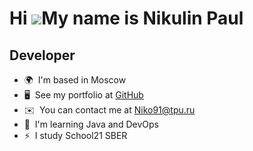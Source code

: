 Hi ![](https://user-images.githubusercontent.com/18350557/176309783-0785949b-9127-417c-8b55-ab5a4333674e.gif)My name is Nikulin Paul
====================================================================================================================================

Developer
---------

*   🌍  I'm based in Moscow
*   🖥️  See my portfolio at [GitHub](http://github.com/NicooliN)
*   ✉️  You can contact me at [Niko91@tpu.ru](mailto:Niko91@tpu.ru)
*   🧠  I'm learning Java and DevOps
*   ⚡  I study School21 SBER
